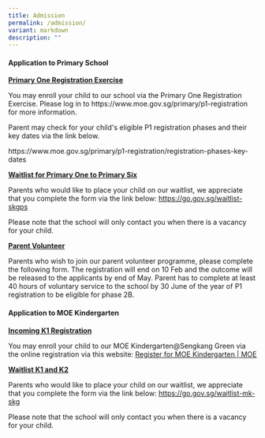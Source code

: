 ```yaml
---
title: Admission
permalink: /admission/
variant: markdown
description: ""
---
```

<h4><strong>Application to Primary School</strong></h4>
<p><strong><u>Primary One Registration Exercise</u></strong>
</p>
You may enroll your child to our school via the Primary One Registration
Exercise. Please log in to&nbsp;<a rel="noopener noreferrer nofollow" target="_blank">https://www.moe.gov.sg/primary/p1-registration</a> for
more information.
<p>Parent may check for your child's eligible P1 registration phases and
their key dates via the link below.</p>
<a rel="noopener noreferrer nofollow" target="_blank">https://www.moe.gov.sg/primary/p1-registration/registration-phases-key-dates</a>
<p></p>
<p><strong><u>Waitlist for Primary One to Primary Six </u></strong>
</p>
Parents who would like to place your child on our waitlist, we appreciate
that you complete the form via the link below:
<a href="https://go.gov.sg/waitlist-skgps" rel="noopener noreferrer nofollow" target="_blank">https://go.gov.sg/waitlist-skgps</a>
<p></p>
Please note that the school will only contact you when there is a vacancy
for your child.<p></p>
<p><strong><u>Parent Volunteer</u></strong>
</p>
Parents who wish to join our parent volunteer programme, please complete
the following form.
The registration will end on 10 Feb and the outcome will be released to
the applicants by end of May.
Parent has to complete at least 40 hours of voluntary service to the school
by 30 June of the year of P1 registration to be eligible for phase 2B.
<h4><strong>Application to MOE Kindergarten</strong></h4>
<p><strong><u>Incoming K1 Registration</u></strong>
</p>
You may enroll your child to our MOE Kindergarten@Sengkang Green via the
online registration via this website:
<a href="https://www.moe.gov.sg/preschool/moe-kindergarten/register" rel="noopener noreferrer nofollow" target="_blank">Register for MOE Kindergarten | MOE</a>
<p><strong><u>Waitlist K1 and K2</u></strong>
</p>
Parents who would like to place your child on our waitlist, we appreciate
that you complete the form via the link below:
<a href="https://go.gov.sg/waitlist-mk-skg" rel="noopener noreferrer nofollow" target="_blank">https://go.gov.sg/waitlist-mk-skg</a>

<p>Please note that the school will only contact you when there is a vacancy
for your child.</p>